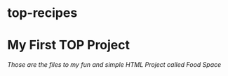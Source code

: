 # top-recipes
<h1>My First TOP Project</h1>
<p><i>Those are the files to my fun and simple HTML Project called Food Space</i></p>